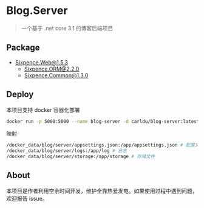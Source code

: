# Blog.Server

> 一个基于 .net core 3.1 的博客后端项目

## Package

+ Sixpence.Web@1.5.3
  + Sixpence.ORM@2.2.0
  + Sixpence.Common@1.3.0

## Deploy

本项目支持 docker 容器化部署

```bash
docker run -p 5000:5000 --name blog-server -d carldu/blog-server:latest
```

映射

```bash
/docker_data/blog/server/appsettings.json:/app/appsettings.json # 配置文件`appsettings.json`
/docker_data/blog/server/logs:/app/log # 日志
/docker_data/blog/server/storage:/app/storage # 存储文件
```

## About

本项目是作者利用空余时间开发，维护全靠热爱发电。如果使用过程中遇到问题，欢迎报告 issue。